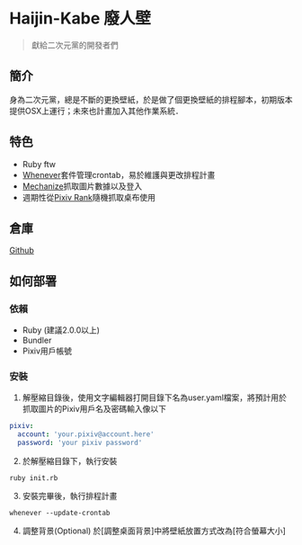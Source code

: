 # Haijin-Kabe 廢人壁
> 獻給二次元黨的開發者們

## 簡介
身為二次元黨，總是不斷的更換壁紙，於是做了個更換壁紙的排程腳本，初期版本提供OSX上運行；未來也計畫加入其他作業系統．

## 特色
- Ruby ftw
- [Whenever](https://github.com/javan/whenever)套件管理crontab，易於維護與更改排程計畫
- [Mechanize](https://github.com/sparklemotion/mechanize)抓取圖片數據以及登入
- 週期性從[Pixiv Rank](http://www.pixiv.net/ranking.php?mode=daily&content=illust)隨機抓取桌布使用

## 倉庫
[Github](https://github.com/TimWei/haijin_kabe)

## 如何部署
### 依賴
- Ruby (建議2.0.0以上)
- Bundler
- Pixiv用戶帳號

### 安裝
1. 解壓縮目錄後，使用文字編輯器打開目錄下名為user.yaml檔案，將預計用於抓取圖片的Pixiv用戶名及密碼輸入像以下
```yaml
pixiv:
  account: 'your.pixiv@account.here'
  password: 'your pixiv password'
```

2. 於解壓縮目錄下，執行安裝
```
ruby init.rb
```

3. 安裝完畢後，執行排程計畫
```
whenever --update-crontab
```

4. 調整背景(Optional)
於[調整桌面背景]中將壁紙放置方式改為[符合螢幕大小]

